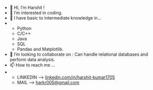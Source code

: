 - 👋 Hi, I’m Harshit !
- 👀 I’m interested in coding.
- 🌱 I have basic to intermediate knowledge in...
- - Python
  - C/C++
  - Java
  - SQL
  - Pandas and Matplotlib.
- 💞️ I’m looking to collaborate on : Can handle relational databases and perform data analysis.
- 📫 How to reach me ...
- - LINKEDIN --> [linkedin.com/in/harshit-kumar1705](https://www.linkedin.com/in/harshit-kumar1705/)
  - MAIL --> [harkr005@gmail.com](harkr005@gmail.com)

<!---
harkr005/harkr005 is a ✨ special ✨ repository because its `README.md` (this file) appears on your GitHub profile.
You can click the Preview link to take a look at your changes.
--->
